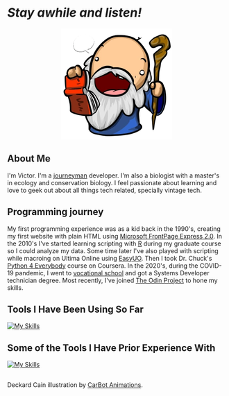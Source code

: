 # *Stay awhile and listen!*


<div align="center">
  
![profile programming](.assets/carbot_deckardcain.png "Deckard Cain, from the Diablo game franchise")

</div>

## About Me

I'm Victor. I'm a [journeyman](https://en.wikipedia.org/wiki/Journeyman) developer. I'm  also a biologist with a master's in ecology and conservation biology. I feel passionate about learning and love to geek out about all things tech related, specially vintage tech.

## Programming journey

My first programming experience was as a kid back in the 1990's, creating my first website with plain HTML using [Microsoft FrontPage Express 2.0](https://en.wikipedia.org/wiki/Microsoft_FrontPage). In the 2010's I've started learning scripting with [R](https://cran.r-project.org/) during my graduate course so I could analyze my data. Some time later I've also played with scripting while macroing on Ultima Online using [EasyUO](http://www.easyuo.com/). Then I took Dr. Chuck's [Python 4 Everybody](https://www.py4e.com/) course on Coursera. In the 2020's, during the COVID-19 pandemic, I went to [vocational school](https://www.fiemg.com.br/curso/curso-tecnico-em-desenvolvimento-de-sistemas/) and got a Systems Developer technician degree. Most recently, I've joined [The Odin Project](https://www.theodinproject.com/) to hone my skills.

## Tools I Have Been Using So Far

[![My Skills](https://skillicons.dev/icons?i=html,css,js,git,github,vscode)](https://skillicons.dev)

## Some of the Tools I Have Prior Experience With

[![My Skills](https://skillicons.dev/icons?i=r)](https://skillicons.dev)

##
Deckard Cain illustration by [CarBot Animations](https://carbotanimations.fandom.com/wiki/Deckard_Cain).